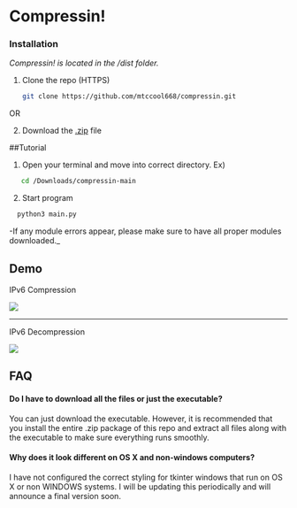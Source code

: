 
# Compressin!

### Installation
_Compressin! is located in the /dist folder._

1. Clone the repo (HTTPS)
   ```sh
   git clone https://github.com/mtccool668/compressin.git
   ```
OR

2. Download the [.zip](https://github.com/mtccool668/compressin/archive/refs/heads/main.zip) file

##Tutorial
1. Open your terminal and move into correct directory.
Ex)
```sh
   cd /Downloads/compressin-main
   ```
 2. Start program
 ```sh
   python3 main.py
   ```
 -If any module errors appear, please make sure to have all proper modules downloaded._

## Demo
IPv6 Compression

![](https://github.com/mtccool668/compressin/blob/main/compression_demo_1.gif)


_____________________
IPv6 Decompression

![](https://github.com/mtccool668/compressin/blob/main/decompression_demo.gif)

## FAQ

#### Do I have to download all the files or just the executable?

You can just download the executable. However, it is recommended that you install the entire .zip package of this repo and extract all files along with the executable
to make sure everything runs smoothly.

#### Why does it look different on OS X and non-windows computers?

I have not configured the correct styling for tkinter windows that run on OS X or non WINDOWS systems. I will be updating this periodically and will announce a final version soon.


